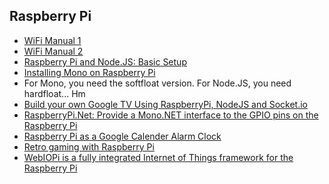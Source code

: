 Raspberry Pi
----
- [WiFi Manual 1](http://pingbin.com/2012/12/setup-wifi-raspberry-pi/)
- [WiFi Manual 2](http://kerneldriver.wordpress.com/2012/10/21/configuring-wpa2-using-wpa_supplicant-on-the-raspberry-pi/)
- [Raspberry Pi and Node.JS: Basic Setup](http://blog.rueedlinger.ch/2013/03/raspberry-pi-and-nodejs-basic-setup/)
- [Installing Mono on Raspberry Pi](http://www.raspberry-sharp.org/eric-bezine/2012/10/mono-framework/installing-mono-raspberry-pi/)
- For Mono, you need the softfloat version. For Node.JS, you need hardfloat... Hm
- [Build your own Google TV Using RaspberryPi, NodeJS and Socket.io](http://blog.donaldderek.com/2013/06/build-your-own-google-tv-using-raspberrypi-nodejs-and-socket-io/)
- [RaspberryPi.Net: Provide a Mono.NET interface to the GPIO pins on the Raspberry Pi](https://github.com/cypherkey/RaspberryPi.Net)
- [Raspberry Pi as a Google Calender Alarm Clock](http://www.esologic.com/?p=634)
- [Retro gaming with Raspberry Pi](http://learn.adafruit.com/retro-gaming-with-raspberry-pi)
- [WebIOPi is a fully integrated Internet of Things framework for the Raspberry Pi](http://code.google.com/p/webiopi/)
